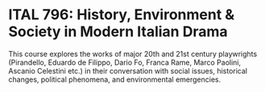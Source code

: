 # ITAL 796: History, Environment & Society in Modern Italian Drama

This course explores the works of major 20th and 21st century playwrights (Pirandello, Eduardo de Filippo, Dario Fo, Franca Rame, Marco Paolini, Ascanio Celestini etc.) in their conversation with social issues, historical changes, political phenomena, and environmental emergencies.
